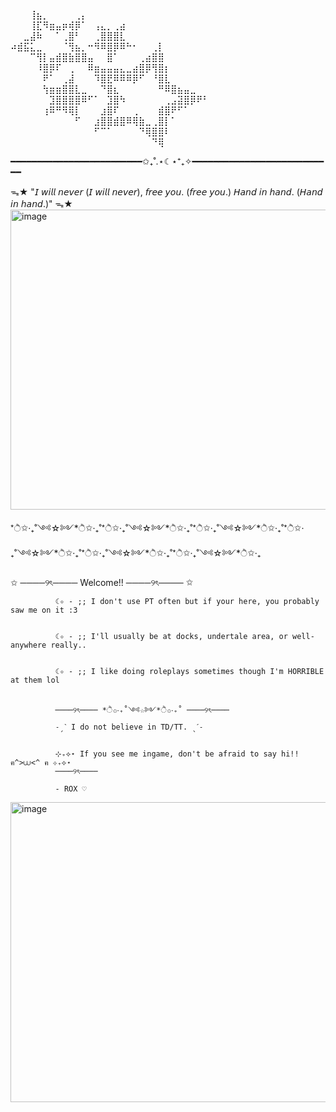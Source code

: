 ⠀⠀⠀⢸⣦⡀⠀⠀⠀⠀⢀⡄⠀⠀⠀⠀⠀⠀⠀⠀⠀⠀⠀⠀⠀⠀⠀⠀⠀⠀⠀
⠀⠀⠀⢸⣏⠻⣶⣤⡶⢾⡿⠁⠀⢠⣄⡀⢀⣴⠀⠀⠀⠀⠀⠀⠀⠀⠀⠀⠀⠀⠀
⠀⠀⣀⣼⠷⠀⠀⠁⢀⣿⠃⠀⠀⢀⣿⣿⣿⣇⠀⠀⠀⠀⠀⠀⠀⠀⠀⠀⠀⠀⠀
⠴⣾⣯⣅⣀⠀⠀⠀⠈⢻⣦⡀⠒⠻⠿⣿⡿⠿⠓⠂⠀⠀⢀⡇⠀⠀⠀⠀⠀⠀⠀
⠀⠀⠀⠉⢻⡇⣤⣾⣿⣷⣿⣿⣤⠀⠀⣿⠁⠀⠀⠀⢀⣴⣿⣿⠀⠀⠀⠀⠀⠀⠀
⠀⠀⠀⠀⠸⣿⡿⠏⠀⢀⠀⠀⠿⣶⣤⣤⣤⣄⣀⣴⣿⡿⢻⣿⡆⠀⠀⠀⠀⠀⠀
⠀⠀⠀⠀⠀⠟⠁⠀⢀⣼⠀⠀⠀⠹⣿⣟⠿⠿⠿⡿⠋⠀⠘⣿⣇⠀⠀⠀⠀⠀⠀
⠀⠀⠀⠀⠀⢳⣶⣶⣿⣿⣇⣀⠀⠀⠙⣿⣆⠀⠀⠀⠀⠀⠀⠛⠿⣿⣦⣤⣀⠀⠀
⠀⠀⠀⠀⠀⠀⣹⣿⣿⣿⣿⠿⠋⠁⠀⣹⣿⠳⠀⠀⠀⠀⠀⠀⢀⣠⣽⣿⡿⠟⠃
⠀⠀⠀⠀⠀⢰⠿⠛⠻⢿⡇⠀⠀⠀⣰⣿⠏⠀⠀⢀⠀⠀⠀⣾⣿⠟⠋⠁⠀⠀⠀
⠀⠀⠀⠀⠀⠀⠀⠀⠀⠀⠋⠀⠀⣰⣿⣿⣾⣿⠿⢿⣷⣀⢀⣿⡇⠁⠀⠀⠀⠀⠀
⠀⠀⠀⠀⠀⠀⠀⠀⠀⠀⠀⠀⠀⠋⠉⠁⠀⠀⠀⠀⠙⢿⣿⣿⠇⠀⠀⠀⠀⠀⠀
⠀⠀⠀⠀⠀⠀⠀⠀⠀⠀⠀⠀⠀⠀⠀⠀⠀⠀⠀⠀⠀⠀⠙⢿⠀⠀⠀⠀⠀⠀⠀

━━━━━━━━━━━━━━━━━━━━━━━━━✩₊˚.⋆☾⋆⁺₊✧━━━━━━━━━━━━━━━━━━━━━━━━━━━



ᯓ★ "𝘐 𝘸𝘪𝘭𝘭 𝘯𝘦𝘷𝘦𝘳 (𝘐 𝘸𝘪𝘭𝘭 𝘯𝘦𝘷𝘦𝘳), 𝘧𝘳𝘦𝘦 𝘺𝘰𝘶. (𝘧𝘳𝘦𝘦 𝘺𝘰𝘶.) 𝘏𝘢𝘯𝘥 𝘪𝘯 𝘩𝘢𝘯𝘥. (𝘏𝘢𝘯𝘥 𝘪𝘯 𝘩𝘢𝘯𝘥.)"
 ᯓ★
<img width="960" height="480" alt="image" src="https://github.com/user-attachments/assets/009d53ae-861d-4436-9653-9426d06f6997" />



*ੈ✩‧₊˚༺☆༻*ੈ✩‧₊˚*ੈ✩‧₊˚༺☆༻*ੈ✩‧₊˚*ੈ✩‧₊˚༺☆༻*ੈ✩‧₊˚*ੈ✩‧₊˚༺☆༻*ੈ✩‧₊˚*ੈ✩‧₊˚༺☆༻*ੈ✩‧₊˚*ੈ✩‧₊˚༺☆༻*ੈ✩‧₊


  ✩ ────୨ৎ──── Welcome!! ────୨ৎ──── ✩
  
              ☾✧ - ;; I don't use PT often but if your here, you probably saw me on it :3

             
              ☾✧ - ;; I'll usually be at docks, undertale area, or well- anywhere really..

              
              ☾✧ - ;; I like doing roleplays sometimes though I'm HORRIBLE at them lol

              
              ────୨ৎ──── *ੈ✩‧₊˚༺☆༻*ੈ✩‧₊˚ ────୨ৎ────
              ˗ˏˋ I do not believe in TD/TT. ˎˊ˗

              
              ⊹₊⟡⋆ If you see me ingame, don't be afraid to say hi!! ฅ^>⩊<^ ฅ ⊹₊⟡⋆
              ────୨ৎ────
              
              - ROX ♡
<img width="960" height="480" alt="image" src="https://github.com/user-attachments/assets/bedf4468-5b54-497c-b380-65a8005afd2a" />



               
